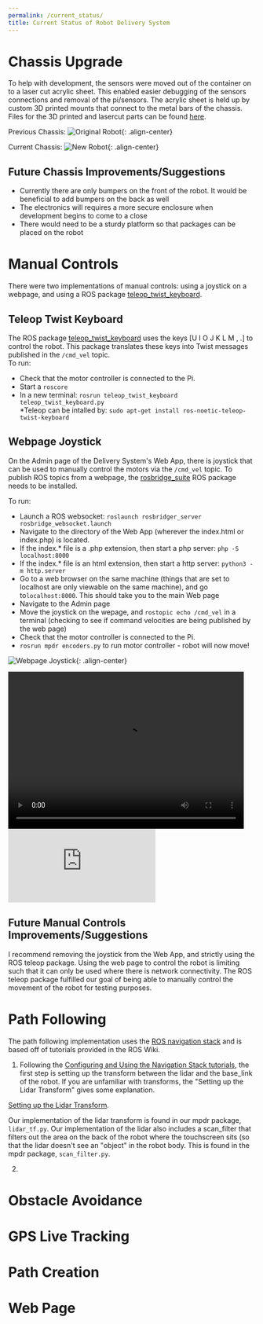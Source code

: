 ```yaml
---
permalink: /current_status/
title: Current Status of Robot Delivery System
---
```


# Chassis Upgrade
To help with development, the sensors were moved out of the container on to a laser cut acrylic sheet. This enabled easier debugging of the sensors connections and removal of the pi/sensors. The acrylic sheet is held up by custom 3D printed mounts that connect to the metal bars of the chassis. Files for the 3D printed and lasercut parts can be found [here](https://hannabanana96.github.io/MPDR_Project/solidworks/). 

Previous Chassis:
![Original Robot](https://hannabanana96.github.io/MPDR_Project/assets/images/original_robot.jpg){: .align-center}

Current Chassis: 
![New Robot](https://hannabanana96.github.io/MPDR_Project/assets/images/new_robot.jpg){: .align-center}

## Future Chassis Improvements/Suggestions
* Currently there are only bumpers on the front of the robot. It would be beneficial to add bumpers on the back as well 
* The electronics will requires a more secure enclosure when development begins to come to a close
* There would need to be a sturdy platform so that packages can be placed on the robot

# Manual Controls
There were two implementations of manual controls: using a joystick on a webpage, and using a ROS package [teleop_twist_keyboard](http://wiki.ros.org/teleop_twist_keyboard). 

## Teleop Twist Keyboard
The ROS package [teleop_twist_keyboard](http://wiki.ros.org/teleop_twist_keyboard) uses the keys [U I O J K L M , .] to control the robot. This package translates these keys into Twist messages published in the `/cmd_vel` topic. \
To run:
* Check that the motor controller is connected to the Pi. 
* Start a `roscore`
* In a new terminal: `rosrun teleop_twist_keyboard teleop_twist_keyboard.py` \
*Teleop can be intalled by: `sudo apt-get install ros-noetic-teleop-twist-keyboard`

## Webpage Joystick
On the Admin page of the Delivery System's Web App, there is joystick that can be used to manually control the motors via the `/cmd_vel` topic. To publish ROS topics from a webpage, the [rosbridge_suite](http://wiki.ros.org/rosbridge_suite) ROS package needs to be installed. 

To run:
* Launch a ROS websocket: `roslaunch rosbridger_server rosbridge_websocket.launch`
* Navigate to the directory of the Web App (wherever the index.html or index.php) is located.
* If the index.* file is a .php extension, then start a php server: `php -S localhost:8000`
* If the index.* file is an html extension, then start a http server: `python3 -m http.server`
* Go to a web browser on the same machine (things that are set to localhost are only viewable on the same machine), and go to`localhost:8000`. This should take you to the main Web page
* Navigate to the Admin page
* Move the joystick on the wepage, and `rostopic echo /cmd_vel` in a terminal (checking to see if command velocities are being published by the web page)
* Check that the motor controller is connected to the Pi.
* `rosrun mpdr encoders.py` to run motor controller - robot will now move!

![Webpage Joystick](https://hannabanana96.github.io/MPDR_Project/assets/images/manual_controls.png){: .align-center}

<video width="480" height="320" controls="controls">
  <source src="https://hannabanana96.github.io/MPDR_Project/assets/video/guiToRobot_liveDemo.mp4" type="video/mp4">
</video>

<iframe src="https://drive.google.com/file/d/160EMM-p5eYeebYeJ8ykyQeFmLtIdVe65/view" frameborder="0" allowfullscreen></iframe>

## Future Manual Controls Improvements/Suggestions
I recommend removing the joystick from the Web App, and strictly using the ROS teleop package. Using the web page to control the robot is limiting such that it can only be used where there is network connectivity. The ROS teleop package fulfilled our goal of being able to manually control the movement of the robot for testing purposes.

# Path Following
The path following implementation uses the [ROS navigation stack](http://wiki.ros.org/navigation) and is based off of tutorials provided in the ROS Wiki. 

1. Following the [Configuring and Using the Navigation Stack tutorials](http://wiki.ros.org/navigation/Tutorials/), the first step is setting up the transform between the lidar and the base_link of the robot. If you are unfamiliar with transforms, the "Setting up the Lidar Transform" gives some explanation. 

[Setting up the Lidar Transform](http://wiki.ros.org/navigation/Tutorials/RobotSetup/TF). 

Our implementation of the lidar transform is found in our mpdr package, `lidar_tf.py`. Our implementation of the lidar also includes a scan_filter that filters out the area on the back of the robot where the touchscreen sits (so that the lidar doesn't see an "object" in the robot body. This is found in the mpdr package, `scan_filter.py`. 

2. 

# Obstacle Avoidance

# GPS Live Tracking

# Path Creation


# Web Page

